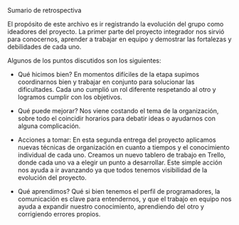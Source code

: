 Sumario de retrospectiva

El propósito de este archivo es ir registrando la evolución del grupo como ideadores del proyecto.
La primer parte del proyecto integrador nos sirvió para conocernos, aprender a trabajar en equipo
y demostrar las fortalezas y debilidades de cada uno. 

Algunos de los puntos discutidos son los siguientes:

- Qué hicimos bien?
En momentos difíciles de la etapa supimos coordinarnos bien y trabajar en conjunto para solucionar las dificultades.
Cada uno cumplió un rol diferente respetando al otro y logramos cumplir con los objetivos.

- Qué puede mejorar?
Nos viene costando el tema de la organización, sobre todo el coincidir horarios para debatir ideas o ayudarnos con alguna complicación.

- Acciones a tomar:
En esta segunda entrega del proyecto aplicamos nuevas técnicas de organización
en cuanto a tiempos y el conocimiento individual de cada uno.
Creamos un nuevo tablero de trabajo en Trello, donde cada uno va a elegir un punto a desarrollar. Este simple acción nos ayuda a ir avanzando 
ya que todos tenemos visibilidad de la evolución del proyecto.

- Qué aprendimos?
Qué si bien tenemos el perfil de programadores, la comunicación es clave para entendernos, y que el trabajo en equipo nos ayuda
a expandir nuestro conocimiento, aprendiendo del otro y corrigiendo errores propios.
